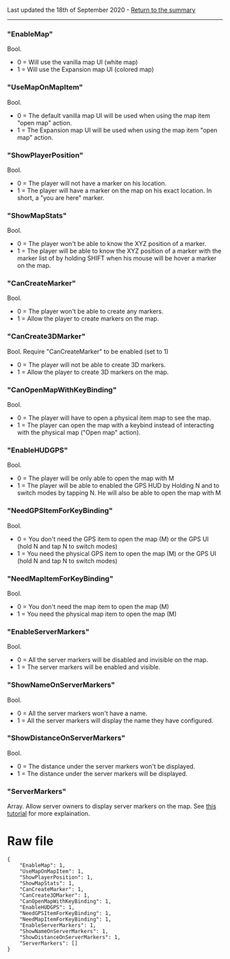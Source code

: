 Last updated the 18th of September 2020 - [Return to the summary](https://github.com/salutesh/DayZ-Expansion-Scripts/wiki/%5BServer-Hosting%5D-Server-settings/)

***

### "EnableMap"
Bool.
- 0 = Will use the vanilla map UI (white map)
- 1 = Will use the Expansion map UI (colored map)

### "UseMapOnMapItem"
Bool.
- 0 = The default vanilla map UI will be used when using the map item "open map" action.
- 1 = The Expansion map UI will be used when using the map item "open map" action.

### "ShowPlayerPosition"
Bool.
- 0 = The player will not have a marker on his location.
- 1 = The player will have a marker on the map on his exact location. In short, a "you are here" marker.

### "ShowMapStats"
Bool.
- 0 = The player won't be able to know the XYZ position of a marker.
- 1 = The player will be able to know the XYZ position of a marker with the marker list of by holding SHIFT when his mouse will be hover a marker on the map.

### "CanCreateMarker"
Bool.
- 0 = The player won't be able to create any markers.
- 1 = Allow the player to create markers on the map.

### "CanCreate3DMarker"
Bool. Require "CanCreateMarker" to be enabled (set to 1)
- 0 = The player will not be able to create 3D markers.
- 1 = Allow the player to create 3D markers on the map.

### "CanOpenMapWithKeyBinding"
Bool.
- 0 = The player will have to open a physical item map to see the map.
- 1 = The player can open the map with a keybind instead of interacting with the physical map ("Open map" action).

### "EnableHUDGPS"
Bool. 
- 0 = The player will be only able to open the map with M
- 1 = The player will be able to enabled the GPS HUD by Holding N and to switch modes by tapping N. He will also be able to open the map with M

### "NeedGPSItemForKeyBinding"
Bool.
- 0 = You don't need the GPS item to open the map (M) or the GPS UI (hold N and tap N to switch modes)
- 1 = You need the physical GPS item to open the map (M) or the GPS UI (hold N and tap N to switch modes)

### "NeedMapItemForKeyBinding"
Bool.
- 0 = You don't need the map item to open the map (M)
- 1 = You need the physical map item to open the map (M)

### "EnableServerMarkers"
Bool.
- 0 = All the server markers will be disabled and invisible on the map.
- 1 = The server markers will be enabled and visible.

### "ShowNameOnServerMarkers"
Bool.
- 0 = All the server markers won't have a name.
- 1 = All the server markers will display the name they have configured.

### "ShowDistanceOnServerMarkers"
Bool.
- 0 = The distance under the server markers won't be displayed.
- 1 = The distance under the server markers will be displayed.

### "ServerMarkers"
Array. Allow server owners to display server markers on the map. See [this tutorial](https://github.com/salutesh/DayZ-Expansion-Scripts/wiki/%5BServer-Hosting%5D-Adding-server-markers) for more explaination.

# Raw file

    {
        "EnableMap": 1,
        "UseMapOnMapItem": 1,
        "ShowPlayerPosition": 1,
        "ShowMapStats": 1,
        "CanCreateMarker": 1,
        "CanCreate3DMarker": 1,
        "CanOpenMapWithKeyBinding": 1,
        "EnableHUDGPS": 1,
        "NeedGPSItemForKeyBinding": 1,
        "NeedMapItemForKeyBinding": 1,
        "EnableServerMarkers": 1,
        "ShowNameOnServerMarkers": 1,
        "ShowDistanceOnServerMarkers": 1,
        "ServerMarkers": []
    }